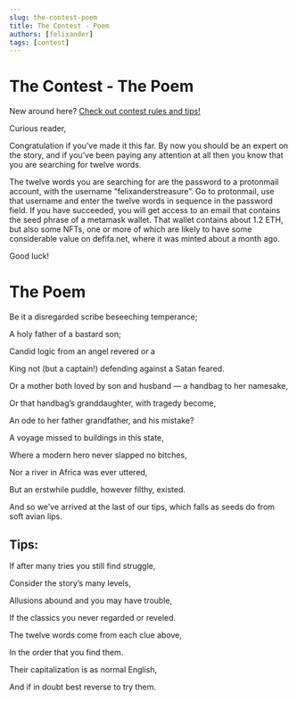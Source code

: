 ```yaml
---
slug: the-contest-poem
title: The Contest - Poem
authors: [felixander]
tags: [contest]
---
```


# The Contest - The Poem

New around here? [Check out contest rules and tips!](https://info.juicebox.money/misc/the-contest/)

Curious reader,

Congratulation if you’ve made it this far. By now you should be an expert on the story, and if you’ve been paying any attention at all then you know that you are searching for twelve words.

The twelve words you are searching for are the password to a protonmail account, with the username “felixanderstreasure”. Go to protonmail, use that username and enter the twelve words in sequence in the password field. If you have succeeded, you will get access to an email that contains the seed phrase of a metamask wallet. That wallet contains about 1.2 ETH, but also some NFTs, one or more of which are likely to have some considerable value on defifa.net, where it was minted about a month ago.

Good luck!

# The Poem

Be it a disregarded scribe beseeching temperance;

A holy father of a bastard son;

Candid logic from an angel revered or a

King not (but a captain!) defending against a Satan feared.

Or a mother both loved by son and husband — a handbag to her namesake,

Or that handbag’s granddaughter, with tragedy become,

An ode to her father grandfather, and his mistake?

A voyage missed to buildings in this state,

Where a modern hero never slapped no bitches,

Nor a river in Africa was ever uttered,

But an erstwhile puddle, however filthy, existed.

And so we’ve arrived at the last of our tips, which falls as seeds do from soft avian lips.

## Tips:

If after many tries you still find struggle,

Consider the story’s many levels,

Allusions abound and you may have trouble,

If the classics you never regarded or reveled.

The twelve words come from each clue above,

In the order that you find them.

Their capitalization is as normal English,

And if in doubt best reverse to try them.
